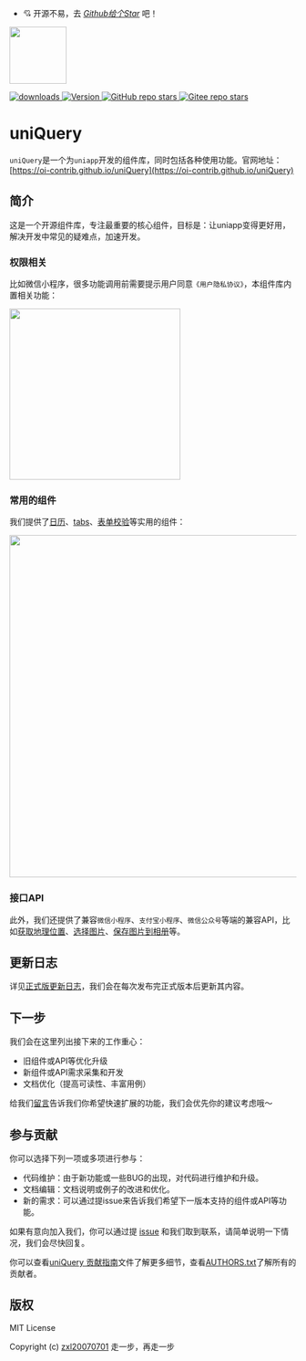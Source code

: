- 💘 开源不易，去 <i>[Github给个Star](https://github.com/oi-contrib/uniQuery) </i>吧！

<img src='https://oi-contrib.github.io/uniQuery/logo.png' height='100px'/>

<p>
    <a href="https://zxl20070701.github.io/toolbox/#/npm-download?packages=uni-query&interval=7">
        <img src="https://img.shields.io/npm/dm/uni-query.svg" alt="downloads">
    </a>
    <a href="https://www.npmjs.com/package/uni-query">
        <img src="https://img.shields.io/npm/v/uni-query.svg" alt="Version">
    </a>
    <a href="https://github.com/oi-contrib/uniQuery" target='_blank'>
        <img alt="GitHub repo stars" src="https://img.shields.io/github/stars/oi-contrib/uniQuery?style=social">
    </a>
      <a href="https://gitee.com/oi-contrib/uniQuery" target='_blank'>
        <img alt="Gitee repo stars" src="https://gitee.com/oi-contrib/uniQuery/badge/star.svg?theme=dark">
    </a>
</p>

# uniQuery

```uniQuery```是一个为```uniapp```开发的组件库，同时包括各种使用功能。官网地址：[https://oi-contrib.github.io/uniQuery](https://oi-contrib.github.io/uniQuery)

## 简介

这是一个开源组件库，专注最重要的核心组件，目标是：让uniapp变得更好用，解决开发中常见的疑难点，加速开发。

### 权限相关

比如微信小程序，很多功能调用前需要提示用户同意`《用户隐私协议》`，本组件库内置相关功能：

<img src="https://oi-contrib.github.io/uniQuery/images/privacy-review.png" width="300"/>

### 常用的组件

我们提供了[日历](https://oi-contrib.github.io/uniQuery/#/component/calendar)、[tabs](https://oi-contrib.github.io/uniQuery/#/component/tabs)、[表单校验](https://oi-contrib.github.io/uniQuery/#/component/form)等实用的组件：

<img src="https://oi-contrib.github.io/uniQuery/images/component-review.png" width="600"/>

### 接口API

此外，我们还提供了兼容`微信小程序`、`支付宝小程序`、`微信公众号`等端的兼容API，比如[获取地理位置](https://oi-contrib.github.io/uniQuery/#/api/getLocation)、[选择图片](https://oi-contrib.github.io/uniQuery/#/api/chooseImage)、[保存图片到相册](https://oi-contrib.github.io/uniQuery/#/api/saveAlbum)等。

## 更新日志

详见[正式版更新日志](./CHANGELOG)，我们会在每次发布完正式版本后更新其内容。

## 下一步

我们会在这里列出接下来的工作重心：

- 旧组件或API等优化升级
- 新组件或API需求采集和开发
- 文档优化（提高可读性、丰富用例）

给我们[留言](https://github.com/oi-contrib/uniQuery/issues)告诉我们你希望快速扩展的功能，我们会优先你的建议考虑哦～

## 参与贡献

你可以选择下列一项或多项进行参与：

- 代码维护：由于新功能或一些BUG的出现，对代码进行维护和升级。
- 文档编辑：文档说明或例子的改进和优化。
- 新的需求：可以通过提issue来告诉我们希望下一版本支持的组件或API等功能。

如果有意向加入我们，你可以通过提 [issue](https://github.com/oi-contrib/uniQuery/issues) 和我们取到联系，请简单说明一下情况，我们会尽快回复。

你可以查看[uniQuery 贡献指南](./.github/CONTRIBUTING.md)文件了解更多细节，查看[AUTHORS.txt](./AUTHORS.txt)了解所有的贡献者。

## 版权

MIT License

Copyright (c) [zxl20070701](https://zxl20070701.github.io/notebook/home.html) 走一步，再走一步